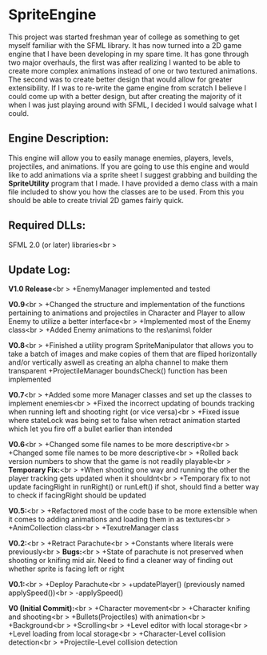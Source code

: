 SpriteEngine
============
This project was started freshman year of college as something to get myself 
familiar with the SFML library. It has now turned into a 2D game engine that I 
have been developing in my spare time. It has gone through two major overhauls, 
the first was after realizing I wanted to be able to create more complex 
animations instead of one or two textured animations. The second was to create
 better design that would allow for greater extensibility. If I was to re-write 
the game engine from scratch I believe I could come up with a better design, but after creating the majority of it when I was just playing around with SFML, I decided I would salvage what I could.

Engine Description:
-----------------
This engine will allow you to easily manage enemies, players, levels, 
projectiles, and animations. If you are going to use this engine and would like 
to add animations via a sprite sheet I suggest grabbing and building the 
**SpriteUtility** program that I made. I have provided a demo class with a main 
file included to show you how the classes are to be used. From this you should 
be able to create trivial 2D games fairly quick.

Required DLLs:
--------------
SFML 2.0 (or later) libraries<br \>

Update Log:
-----------
**V1.0 Release**<br \>
+EnemyManager implemented and tested

**V0.9**<br \>
+Changed the structure and implementation of the functions pertaining to animations and
 projectiles in Character and Player to allow Enemy to utilize a better interface<br \>
+Implemented most of the Enemy class<br \>
+Added Enemy animations to the res\anims\ folder

**V0.8**<br \>
+Finished a utility program SpriteManipulator that allows you to take a batch of images and
 make copies of them that are fliped horizontally and/or vertically aswell as creating an
 alpha channel to make them transparent
+ProjectileManager boundsCheck() function has been implemented

**V0.7**<br \>
+Added some more Manager classes and set up the classes to implement enemies<br \>
+Fixed the incorrect updating of bounds tracking when running left and shooting
 right (or vice versa)<br \>
+Fixed issue where stateLock was being set to false when retract animation started which
 let you fire off a bullet earlier than intended

**V0.6**<br \>
+Changed some file names to be more descriptive<br \>
+Changed some file names to be more descriptive<br \>
+Rolled back version numbers to show that the game is not
 readily playable<br \>
**Temporary Fix:**<br \>
+When shooting one way and running the other the player tracking
 gets updated when it shouldnt<br \>
 +Temporary fix to not update facingRight in runRight() or runLeft()
 if shot, should find a better way to check if facingRight should be
 updated

**V0.5:**<br \>
+Refactored most of the code base to be more extensible
 when it comes to adding animations and loading them
 in as textures<br \>
+AnimCollection class<br \>
+TexutreManager class
 
**V0.2:**<br \>
+Retract Parachute<br \>
+Constants where literals were previously<br \>
**Bugs:**<br \>
+State of parachute is not preserved when shooting or knifing
 mid air. Need to find a cleaner way of finding out whether sprite
 is facing left or right

**V0.1:**<br \>
+Deploy Parachute<br \>
+updatePlayer() (previously named applySpeed())<br \>
-applySpeed()

**V0 (Initial Commit):**<br \>
+Character movement<br \>
+Character knifing and shooting<br \>
+Bullets(Projectiles) with animation<br \>
+Background<br \>
+Scrolling<br \>
+Level editor with local storage<br \>
+Level loading from local storage<br \>
+Character-Level collision detection<br \>
+Projectile-Level collision detection

